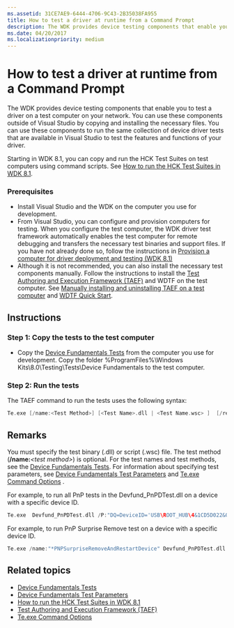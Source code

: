 ```yaml
---
ms.assetid: 31CE7AE9-6444-4706-9C43-2B35038FA955
title: How to test a driver at runtime from a Command Prompt
description: The WDK provides device testing components that enable you to test a driver on a test computer on your network.
ms.date: 04/20/2017
ms.localizationpriority: medium
---
```


# How to test a driver at runtime from a Command Prompt

The WDK provides device testing components that enable you to test a driver on a test computer on your network. You can use these components outside of Visual Studio by copying and installing the necessary files. You can use these components to run the same collection of device driver tests that are available in Visual Studio to test the features and functions of your driver.

Starting in WDK 8.1, you can copy and run the HCK Test Suites on test computers using command scripts. See [How to run the HCK Test Suites in WDK 8.1](run-the-hck-test-suites-in-the-wdk.md).

### <span id="Prerequisites"></span><span id="prerequisites"></span><span id="PREREQUISITES"></span>Prerequisites

-   Install Visual Studio and the WDK on the computer you use for development.
-   From Visual Studio, you can configure and provision computers for testing. When you configure the test computer, the WDK driver test framework automatically enables the test computer for remote debugging and transfers the necessary test binaries and support files. If you have not already done so, follow the instructions in [Provision a computer for driver deployment and testing (WDK 8.1)](../gettingstarted/provision-a-target-computer-wdk-8-1.md)
-   Although it is not recommended, you can also install the necessary test components manually. Follow the instructions to install the [Test Authoring and Execution Framework (TAEF)](../taef/index.md) and WDTF on the test computer. See [Manually installing and uninstalling TAEF on a test computer](../taef/getting-started.md#manual_install_taef) and [WDTF Quick Start](/windows-hardware/drivers/wdtf/wdtf-quick-start-).

Instructions
------------

### <span id="Copy_the_tests_to_the_test_computer"></span><span id="copy_the_tests_to_the_test_computer"></span><span id="COPY_THE_TESTS_TO_THE_TEST_COMPUTER"></span>Step 1: Copy the tests to the test computer

-   Copy the [Device Fundamentals Tests](../devtest/device-fundamentals-tests.md) from the computer you use for development. Copy the folder %ProgramFiles%\\Windows Kits\\8.0\\Testing\\Tests\\Device Fundamentals to the test computer.

### <span id="Run_the_tests"></span><span id="run_the_tests"></span><span id="RUN_THE_TESTS"></span>Step 2: Run the tests

The TAEF command to run the tests uses the following syntax:

```cpp
Te.exe [/name:<Test Method>] [<Test Name>.dll | <Test Name.wsc> ]  [/rebootStateFile=<file> ] [/enablewttlogging]  [/P:"DQ= <>" ]  
```

Remarks
-------

You must specify the test binary (.dll) or script (.wsc) file. The test method (**/name:**_&lt;test method&gt;_) is optional. For the test names and test methods, see the [Device Fundamentals Tests](../devtest/device-fundamentals-tests.md). For information about specifying test parameters, see [Device Fundamentals Test Parameters](how-to-select-and-configure-the-device-fundamental-tests.md) and [Te.exe Command Options](../taef/te-exe-command-line-parameters.md) .

For example, to run all PnP tests in the Devfund\_PnPDTest.dll on a device with a specific device ID.

```cpp
Te.exe  Devfund_PnPDTest.dll /P:"DQ=DeviceID='USB\ROOT_HUB\4&1CD5D022&0'"
```

For example, to run PnP Surprise Remove test on a device with a specific device ID.

```cpp
Te.exe /name:"*PNPSurpriseRemoveAndRestartDevice" Devfund_PnPDTest.dll /P:"DQ=DeviceID='USB\ROOT_HUB\4&1CD5D022&0'"
```

## <span id="related_topics"></span>Related topics


* [Device Fundamentals Tests](../devtest/device-fundamentals-tests.md)
* [Device Fundamentals Test Parameters](how-to-select-and-configure-the-device-fundamental-tests.md)
* [How to run the HCK Test Suites in WDK 8.1](run-the-hck-test-suites-in-the-wdk.md)
* [Test Authoring and Execution Framework (TAEF)](../taef/index.md)
* [Te.exe Command Options](../taef/te-exe-command-line-parameters.md)
 

